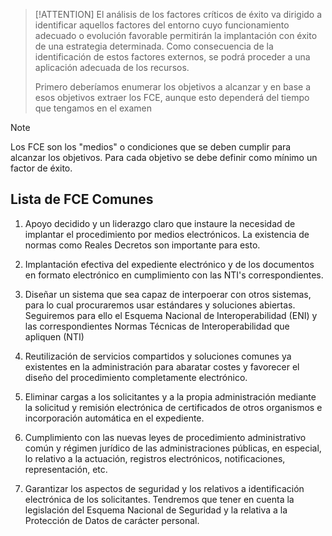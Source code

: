 > [!ATTENTION]
> El análisis de los factores críticos de éxito va dirigido a identificar aquellos factores del entorno cuyo funcionamiento adecuado o evolución favorable permitirán la implantación con éxito de una estrategia determinada. Como consecuencia de la identificación de estos factores externos, se podrá proceder a una aplicación adecuada de los recursos.
>
> Primero deberíamos enumerar los objetivos a alcanzar y en base a esos objetivos extraer los FCE, aunque esto dependerá del tiempo que tengamos en el examen

> [!NOTE]
> Los FCE son los "medios" o condiciones que se deben cumplir para alcanzar los objetivos. Para cada objetivo se debe definir como mínimo un factor de éxito.

## Lista de FCE Comunes <!-- {docsify-ignore} -->

1. Apoyo decidido y un liderazgo claro que instaure la necesidad de implantar el procedimiento por medios electrónicos. La existencia de normas como Reales Decretos son importante para esto.

2. Implantación efectiva del expediente electrónico y de los documentos en formato electrónico en cumplimiento con las NTI's correspondientes.

3. Diseñar un sistema que sea capaz de interpoerar con otros sistemas, para lo cual procuraremos usar estándares y soluciones abiertas. Seguiremos para ello el Esquema Nacional de Interoperabilidad (ENI) y las correspondientes Normas Técnicas de Interoperabilidad que apliquen (NTI)

4. Reutilización de servicios compartidos y soluciones comunes ya existentes en la administración para abaratar costes y favorecer el diseño del procedimiento completamente electrónico.

5. Eliminar cargas a los solicitantes y a la propia administración mediante la solicitud y remisión electrónica de certificados de otros organismos e incorporación automática en el expediente.

6. Cumplimiento con las nuevas leyes de procedimiento administrativo común y régimen jurídico de las administraciones públicas, en especial, lo relativo a la actuación, registros electrónicos, notificaciones, representación, etc.

7. Garantizar los aspectos de seguridad y los relativos a identificación electrónica de los solicitantes. Tendremos que tener en cuenta la legislación del Esquema Nacional de Seguridad y la relativa a la Protección de Datos de carácter personal.
